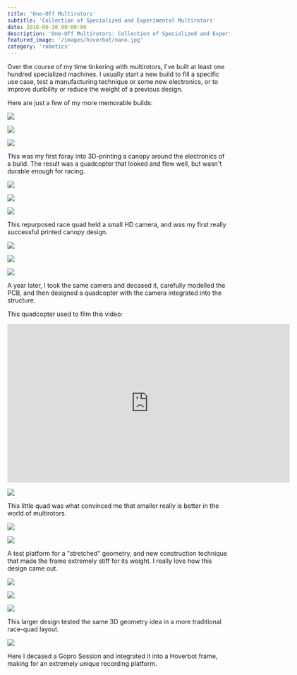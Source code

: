 ```yaml
---
title: 'One-Off Multirotors'
subtitle: 'Collection of Specialized and Experimental Multirotors'
date: 2018-06-30 00:00:00
description: 'One-Off Multirotors: Collection of Specialized and Experimental Multirotors'
featured_image: '/images/hoverbot/nano.jpg'
category: 'robotics'
---
```


Over the course of my time tinkering with multirotors, I've built at least one hundred specialized machines. I usually start a new build to fill a specific use case, test a manufacturing technique or some new electronics, or to improve duribility or reduce the weight of a previous design.

Here are just a few of my more memorable builds:

![](/images/multirotors/canopy_1.jpg)

![](/images/multirotors/canopy_2.jpg)

![](/images/multirotors/canopy_3.jpg)

This was my first foray into 3D-printing a canopy around the electronics of a build. The result was a quadcopter that looked and flew well, but wasn't durable enough for racing. 

![](/images/multirotors/shrike_1.jpg)

![](/images/multirotors/shrike_3.jpg)

![](/images/multirotors/shrike_2.jpg)

This repurposed race quad held a small HD camera, and was my first really successful printed canopy design. 

![](/images/multirotors/hdbot_1.jpg)

![](/images/multirotors/hdbot_2.jpg)

![](/images/multirotors/hdbot_3.jpg)

A year later, I took the same camera and decased it, carefully modelled the PCB, and then designed a quadcopter with the camera integrated into the structure.

This quadcopter used to film this video:

<iframe width="640" height="360" src="https://www.youtube.com/embed/Dia9uFx-PLY" frameborder="0" allow="accelerometer; autoplay; encrypted-media; gyroscope; picture-in-picture" allowfullscreen></iframe>

![](/images/multirotors/tiny_1.jpg)

This little quad was what convinced me that smaller really is better in the world of multirotors.

![](/images/multirotors/stretch_1.jpg)

![](/images/multirotors/stretch_2.jpg)

A test platform for a "stretched" geometry, and new construction technique that made the frame extremely stiff for its weight. I really love how this design came out.

![](/images/multirotors/3dframe_1.jpg)

![](/images/multirotors/3dframe_2.jpg)

![](/images/multirotors/3dframe_3.jpg)

This larger design tested the same 3D geometry idea in a more traditional race-quad layout.

![](/images/multirotors/gopro.jpg)

Here I decased a Gopro Session and integrated it into a Hoverbot frame, making for an extremely unique recording platform.